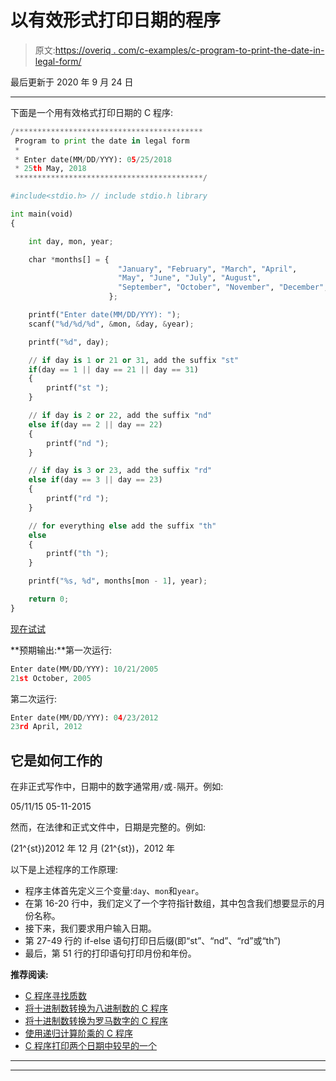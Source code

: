 # 以有效形式打印日期的程序

> 原文:[https://overiq . com/c-examples/c-program-to-print-the-date-in-legal-form/](https://overiq.com/c-examples/c-program-to-print-the-date-in-legal-form/)

最后更新于 2020 年 9 月 24 日

* * *

下面是一个用有效格式打印日期的 C 程序:

```py
/******************************************
 Program to print the date in legal form
 * 
 * Enter date(MM/DD/YYY): 05/25/2018
 * 25th May, 2018
 ******************************************/

#include<stdio.h> // include stdio.h library

int main(void)
{       

    int day, mon, year;

    char *months[] = {
                        "January", "February", "March", "April",
                        "May", "June", "July", "August", 
                        "September", "October", "November", "December",
                      };

    printf("Enter date(MM/DD/YYY): ");
    scanf("%d/%d/%d", &mon, &day, &year);

    printf("%d", day);

    // if day is 1 or 21 or 31, add the suffix "st"
    if(day == 1 || day == 21 || day == 31)
    {
        printf("st ");
    }

    // if day is 2 or 22, add the suffix "nd"
    else if(day == 2 || day == 22)
    {
        printf("nd ");
    }

    // if day is 3 or 23, add the suffix "rd"
    else if(day == 3 || day == 23)
    {
        printf("rd ");
    }

    // for everything else add the suffix "th"
    else
    {
        printf("th ");
    }    

    printf("%s, %d", months[mon - 1], year);

    return 0;
}

```

[现在试试](https://overiq.com/c-online-compiler/p2r/)

**预期输出:**第一次运行:

```py
Enter date(MM/DD/YYY): 10/21/2005
21st October, 2005

```

第二次运行:

```py
Enter date(MM/DD/YYY): 04/23/2012
23rd April, 2012

```

## 它是如何工作的

在非正式写作中，日期中的数字通常用`/`或`-`隔开。例如:

05/11/15
05-11-2015

然而，在法律和正式文件中，日期是完整的。例如:

\(21^{st}\)2012 年 12 月
\(21^{st}\)，2012 年

以下是上述程序的工作原理:

*   程序主体首先定义三个变量:`day`、`mon`和`year`。
*   在第 16-20 行中，我们定义了一个字符指针数组，其中包含我们想要显示的月份名称。
*   接下来，我们要求用户输入日期。
*   第 27-49 行的 if-else 语句打印日后缀(即“st”、“nd”、“rd”或“th”)
*   最后，第 51 行的打印语句打印月份和年份。

**推荐阅读:**

*   [C 程序寻找质数](/c-examples/c-program-to-find-prime-numbers/)
*   [将十进制数转换为八进制数的 C 程序](/c-examples/c-program-to-convert-a-decimal-number-to-an-octal-number/)
*   [将十进制数转换为罗马数字的 C 程序](/c-examples/c-program-to-convert-a-decimal-number-to-roman-numerals/)
*   [使用递归计算阶乘的 C 程序](/c-examples/c-program-to-calculate-factorial-using-recursion/)
*   [C 程序打印两个日期中较早的一个](/c-examples/c-program-to-print-the-earlier-of-the-two-dates/)

* * *

* * *